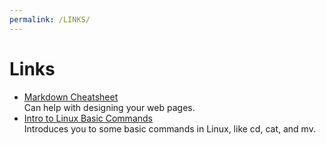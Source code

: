 ```yaml
---
permalink: /LINKS/
---
```


# Links
- [Markdown Cheatsheet](https://enterprise.github.com/downloads/en/markdown-cheatsheet.pdf) <br>
Can help with designing your web pages.
- [Intro to Linux Basic Commands](https://www.youtube.com/watch?v=BMGixkvJ-6w) <br>
Introduces you to some basic commands in Linux, like cd, cat, and mv.
